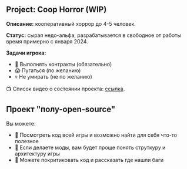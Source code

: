 ## Project: Coop Horror (WIP)
**Описание:** кооперативный хоррор до 4-5 человек.

**Статус:** сырая недо-альфа, разрабатывается в свободное от работы время примерно с января 2024.

**Задачи игрока:**
- 📑 Выполнять контракты (обязательно)
- 😱 Пугаться (по желанию)
- 💀 Не умирать (не по желанию)

📺 Список видео о состоянии проекта: [ссылка](https://drive.google.com/drive/folders/1VK3_G7nOYjda9a1ZvuGhukmBp1xemJuE?usp=drive_link).

## Проект "полу-open-source"
Вы можете:
- 🔎 Посмотреть код всей игры и возможно найти для себя что-то полезное
- 🎲 Если делаете моды, вам будет проще понять струткуру и архитектуру игры
- 🤬 Можете покритиковать код и рассказать где нашли баги

